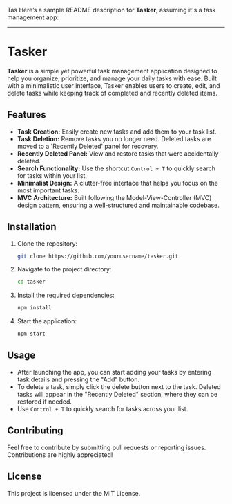 Tas
Here’s a sample README description for **Tasker**, assuming it's a task management app:

---

# Tasker

**Tasker** is a simple yet powerful task management application designed to help you organize, prioritize, and manage your daily tasks with ease. Built with a minimalistic user interface, Tasker enables users to create, edit, and delete tasks while keeping track of completed and recently deleted items.

## Features

- **Task Creation:** Easily create new tasks and add them to your task list.
- **Task Deletion:** Remove tasks you no longer need. Deleted tasks are moved to a 'Recently Deleted' panel for recovery.
- **Recently Deleted Panel:** View and restore tasks that were accidentally deleted.
- **Search Functionality:** Use the shortcut `Control + T` to quickly search for tasks within your list.
- **Minimalist Design:** A clutter-free interface that helps you focus on the most important tasks.
- **MVC Architecture:** Built following the Model-View-Controller (MVC) design pattern, ensuring a well-structured and maintainable codebase.

## Installation

1. Clone the repository:
   ```bash
   git clone https://github.com/yourusername/tasker.git
   ```
2. Navigate to the project directory:
   ```bash
   cd tasker
   ```
3. Install the required dependencies:
   ```bash
   npm install
   ```
4. Start the application:
   ```bash
   npm start
   ```

## Usage

- After launching the app, you can start adding your tasks by entering task details and pressing the "Add" button.
- To delete a task, simply click the delete button next to the task. Deleted tasks will appear in the "Recently Deleted" section, where they can be restored if needed.
- Use `Control + T` to quickly search for tasks across your list.

## Contributing

Feel free to contribute by submitting pull requests or reporting issues. Contributions are highly appreciated!

## License

This project is licensed under the MIT License.
